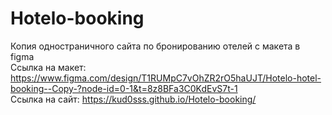 # Hotelo-booking
Копия одностраничного сайта по бронированию отелей с макета в figma                   
Ссылка на макет: https://www.figma.com/design/T1RUMpC7vOhZR2rO5haUJT/Hotelo-hotel-booking--Copy-?node-id=0-1&t=8z8BFa3C0KdEvS7t-1                                                                                                
Ссылка на сайт: https://kud0sss.github.io/Hotelo-booking/                                                                       
